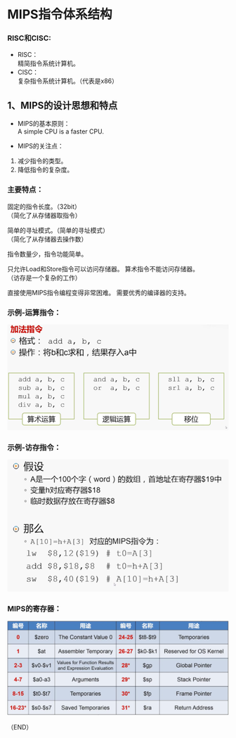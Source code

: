 # MIPS指令体系结构    

### RISC和CISC:      

- RISC：    
精简指令系统计算机。    
- CISC：    
复杂指令系统计算机。（代表是x86）    

## 1、MIPS的设计思想和特点      

- MIPS的基本原则：    
A simple CPU is a faster CPU.    

- MIPS的关注点：    

1. 减少指令的类型。  
2. 降低指令的复杂度。    

### 主要特点：    

固定的指令长度。（32bit）    
（简化了从存储器取指令）    

简单的寻址模式。（简单的寻址模式）    
（简化了从存储器去操作数）    

指令数量少，指令功能简单。    

只允许Load和Store指令可以访问存储器。
算术指令不能访问存储器。    
（访存是一个复杂的工作）

直接使用MIPS指令编程变得非常困难。
需要优秀的编译器的支持。    

### 示例-运算指令：    

<img src="Images/mips_Instructions_example1.png" />

### 示例-访存指令：    

<img src="Images/mips_Instructions_example2.png" />

### MIPS的寄存器：    

<img src="Images/mips_Instructions_registers.png" />



（END）    